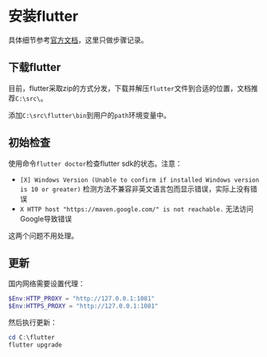 # 安装flutter

具体细节参考[官方文档](https://docs.flutter.dev/get-started/install/windows)，这里只做步骤记录。

## 下载flutter

目前，flutter采取zip的方式分发，下载并解压`flutter`文件到合适的位置，文档推荐`C:\src\`。

添加`C:\src\flutter\bin`到用户的`path`环境变量中。

## 初始检查

使用命令`flutter doctor`检查flutter sdk的状态。注意：

- `[X] Windows Version (Unable to confirm if installed Windows version is 10 or greater)` 检测方法不兼容非英文语言包而显示错误，实际上没有错误
- `X HTTP host "https://maven.google.com/" is not reachable.` 无法访问Google导致错误

这两个问题不用处理。

## 更新

国内网络需要设置代理：

```powershell
$Env:HTTP_PROXY = "http://127.0.0.1:1081"
$Env:HTTPS_PROXY = "http://127.0.0.1:1081"
```

然后执行更新：

```powershell
cd C:\flutter
flutter upgrade
```